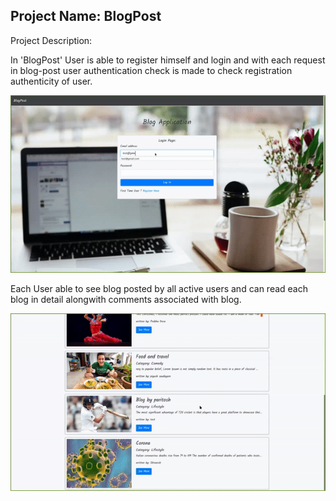 ##  Project Name: BlogPost

Project Description:

In 'BlogPost' User is able to register himself and login and with each request in blog-post user authentication check is made to check registration authenticity of user.

![Blog_f_1](./blogpost/public/animation/blog-login.gif)


Each User able to see blog posted by all active users and can read each blog in detail alongwith comments associated with blog.

![Blog_f_2](./blogpost/public/animation/blog-edit&view.gif)



